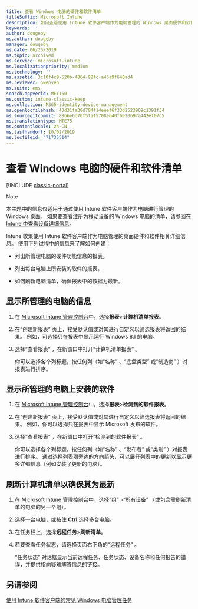 ```yaml
---
title: 查看 Windows 电脑的硬件和软件清单
titleSuffix: Microsoft Intune
description: 如何查看使用 Intune 软件客户端作为电脑管理的 Windows 桌面硬件和软件信息。
keywords: ''
author: dougeby
ms.author: dougeby
manager: dougeby
ms.date: 06/26/2019
ms.topic: archived
ms.service: microsoft-intune
ms.localizationpriority: medium
ms.technology: ''
ms.assetid: 3c10f4c9-520b-4864-92fc-a45a9f640ad4
ms.reviewer: owenyen
ms.suite: ems
search.appverid: MET150
ms.custom: intune-classic-keep
ms.collection: M365-identity-device-management
ms.openlocfilehash: 40d31fa30d784f14eeef6f33d2523909c1391f34
ms.sourcegitcommit: 88b6e6d70f5fa15708e640f6e20b97a442ef07c5
ms.translationtype: MTE75
ms.contentlocale: zh-CN
ms.lasthandoff: 10/02/2019
ms.locfileid: "71735514"
---
```

# <a name="view-hardware-and-software-inventory-for-windows-pcs"></a>查看 Windows 电脑的硬件和软件清单

[!INCLUDE [classic-portal](../../intune-classic/includes/classic-portal.md)]

> [!NOTE]
> 本主题中的信息仅适用于通过使用 Intune 软件客户端作为电脑进行管理的 Windows 桌面。 如果要查看注册为移动设备的 Windows 电脑的清单，请参阅[在 Intune 中查看设备详细信息](../remote-actions/device-inventory.md)。

Intune 收集使用 Intune 软件客户端作为电脑管理的桌面硬件和软件相关详细信息。 使用下列过程中的信息来了解如何创建：

- 列出所管理电脑的硬件功能信息的报表。

- 列出每台电脑上所安装的软件的报表。

- 如何刷新电脑清单，确保报表中的数据为最新。

## <a name="to-display-information-about-pcs-you-manage"></a>显示所管理的电脑的信息

1. 在 [Microsoft Intune 管理控制台](https://manage.microsoft.com/)中，选择**报表**&gt;**计算机清单报表**。

2. 在“创建新报表”  页上，接受默认值或对其进行自定义以筛选报表将返回的结果。 例如，可选择只在报表中显示运行 Windows 8.1 的电脑。

3. 选择“查看报表”  ，在新窗口中打开“计算机清单报表”  。

    你可以选择各个列标题，按任何列（如“名称”  、“底盘类型”  或“制造商”  ）对报表进行排序。

## <a name="to-display-software-installed-on-pcs-you-manage"></a>显示所管理的电脑上安装的软件

1. 在 [Microsoft Intune 管理控制台](https://manage.microsoft.com/)中，选择**报表**&gt;**检测到的软件报表**。

2. 在“创建新报表”  页上，接受默认值或对其进行自定义以筛选报表将返回的结果。 例如，你可以选择只在报表中显示 Microsoft 发布的软件。

3. 选择“查看报表”  ，在新窗口中打开“检测到的软件报表”  。

    你可以选择各个列标题，按任何列（如“名称”  、“发布者”  或“类别”  ）对报表进行排序。 通过选择列表项旁边的方向箭头，可以展开列表中的更新以显示更多详细信息（例如安装了更新的电脑）。

## <a name="to-refresh-computer-inventory-to-ensure-it-is-current"></a>刷新计算机清单以确保其为最新

1. 在 [Microsoft Intune 管理控制台](https://manage.microsoft.com/)中，选择“组”  &gt;“所有设备”  （或包含需刷新清单的电脑的另一个组）。

2. 选择一台电脑，或按住 **Ctrl** 选择多台电脑。

3. 在任务栏上，选择**远程任务**&gt;**刷新清单**。

4. 若要查看任务状态，请选择页面右下角的“远程任务”  。

    “任务状态”  对话框显示当前远程任务、任务状态、设备名称和任何报告的错误，并提供指向疑难解答信息的链接。

## <a name="see-also"></a>另请参阅

[使用 Intune 软件客户端的常见 Windows 电脑管理任务](common-windows-pc-management-tasks-with-the-microsoft-intune-computer-client.md)
